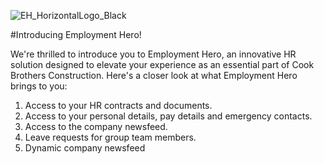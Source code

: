 
![EH_HorizontalLogo_Black](https://github.com/cookbrothersconstruction/documentation/assets/115191984/b1112853-2c58-4669-b612-cb6debf816e8)

#Introducing Employment Hero!

We're thrilled to introduce you to Employment Hero, an innovative HR solution designed to elevate your experience as an essential part of Cook Brothers Construction. Here's a closer look at what Employment Hero brings to you:

1. Access to your HR contracts and documents.
2. Access to your personal details, pay details and emergency contacts.
3. Access to the company newsfeed.
4. Leave requests for group team members.
5. Dynamic company newsfeed


